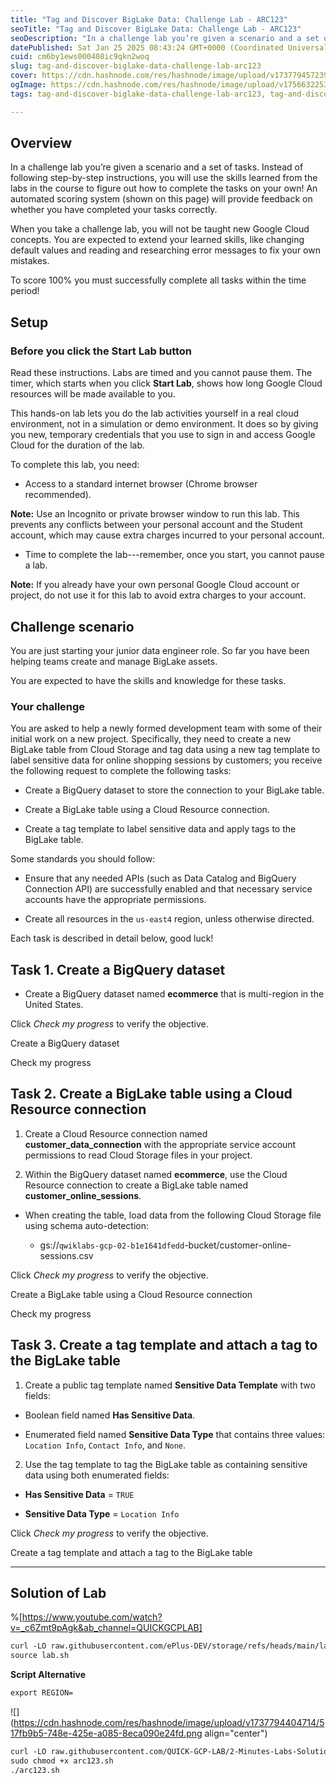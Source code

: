 ```yaml
---
title: "Tag and Discover BigLake Data: Challenge Lab - ARC123"
seoTitle: "Tag and Discover BigLake Data: Challenge Lab - ARC123"
seoDescription: "In a challenge lab you’re given a scenario and a set of tasks. Instead of following step-by-step instructions, you will use the skills learned from the labs"
datePublished: Sat Jan 25 2025 08:43:24 GMT+0000 (Coordinated Universal Time)
cuid: cm6by1ews000408ic9qkn2woq
slug: tag-and-discover-biglake-data-challenge-lab-arc123
cover: https://cdn.hashnode.com/res/hashnode/image/upload/v1737794572392/44c5bcd3-9d38-4e98-83ce-e80b0010d1fa.png
ogImage: https://cdn.hashnode.com/res/hashnode/image/upload/v1756632253163/8519748b-9d53-43be-8a36-6ae0d30c4833.png
tags: tag-and-discover-biglake-data-challenge-lab-arc123, tag-and-discover-biglake-data-challenge-lab, arc123

---
```


## **Overview**

In a challenge lab you’re given a scenario and a set of tasks. Instead of following step-by-step instructions, you will use the skills learned from the labs in the course to figure out how to complete the tasks on your own! An automated scoring system (shown on this page) will provide feedback on whether you have completed your tasks correctly.

When you take a challenge lab, you will not be taught new Google Cloud concepts. You are expected to extend your learned skills, like changing default values and reading and researching error messages to fix your own mistakes.

To score 100% you must successfully complete all tasks within the time period!

## **Setup**

### Before you click the Start Lab button

Read these instructions. Labs are timed and you cannot pause them. The timer, which starts when you click **Start Lab**, shows how long Google Cloud resources will be made available to you.

This hands-on lab lets you do the lab activities yourself in a real cloud environment, not in a simulation or demo environment. It does so by giving you new, temporary credentials that you use to sign in and access Google Cloud for the duration of the lab.

To complete this lab, you need:

* Access to a standard internet browser (Chrome browser recommended).
    

**Note:** Use an Incognito or private browser window to run this lab. This prevents any conflicts between your personal account and the Student account, which may cause extra charges incurred to your personal account.

* Time to complete the lab---remember, once you start, you cannot pause a lab.
    

**Note:** If you already have your own personal Google Cloud account or project, do not use it for this lab to avoid extra charges to your account.

## **Challenge scenario**

You are just starting your junior data engineer role. So far you have been helping teams create and manage BigLake assets.

You are expected to have the skills and knowledge for these tasks.

### Your challenge

You are asked to help a newly formed development team with some of their initial work on a new project. Specifically, they need to create a new BigLake table from Cloud Storage and tag data using a new tag template to label sensitive data for online shopping sessions by customers; you receive the following request to complete the following tasks:

* Create a BigQuery dataset to store the connection to your BigLake table.
    
* Create a BigLake table using a Cloud Resource connection.
    
* Create a tag template to label sensitive data and apply tags to the BigLake table.
    

Some standards you should follow:

* Ensure that any needed APIs (such as Data Catalog and BigQuery Connection API) are successfully enabled and that necessary service accounts have the appropriate permissions.
    
* Create all resources in the `us-east4` region, unless otherwise directed.
    

Each task is described in detail below, good luck!

## **Task 1. Create a BigQuery dataset**

* Create a BigQuery dataset named **ecommerce** that is multi-region in the United States.
    

Click *Check my progress* to verify the objective.

Create a BigQuery dataset

Check my progress

## **Task 2. Create a BigLake table using a Cloud Resource connection**

1. Create a Cloud Resource connection named **customer\_data\_connection** with the appropriate service account permissions to read Cloud Storage files in your project.
    
2. Within the BigQuery dataset named **ecommerce**, use the Cloud Resource connection to create a BigLake table named **customer\_online\_sessions**.
    

* When creating the table, load data from the following Cloud Storage file using schema auto-detection:
    
    * gs://`qwiklabs-gcp-02-b1e1641dfedd`\-bucket/customer-online-sessions.csv
        

Click *Check my progress* to verify the objective.

Create a BigLake table using a Cloud Resource connection

Check my progress

## **Task 3. Create a tag template and attach a tag to the BigLake table**

1. Create a public tag template named **Sensitive Data Template** with two fields:
    

* Boolean field named **Has Sensitive Data**.
    
* Enumerated field named **Sensitive Data Type** that contains three values: `Location Info`, `Contact Info`, and `None`.
    

2. Use the tag template to tag the BigLake table as containing sensitive data using both enumerated fields:
    

* **Has Sensitive Data** = `TRUE`
    
* **Sensitive Data Type** = `Location Info`
    

Click *Check my progress* to verify the objective.

Create a tag template and attach a tag to the BigLake table

---

## Solution of Lab

%[https://www.youtube.com/watch?v=_c6Zmt9pAgk&ab_channel=QUICKGCPLAB] 

```apache
curl -LO raw.githubusercontent.com/ePlus-DEV/storage/refs/heads/main/labs/ARC123/lab.sh
source lab.sh
```

**Script Alternative**

```apache
export REGION=
```

![](https://cdn.hashnode.com/res/hashnode/image/upload/v1737794404714/517fb9b5-748e-425e-a085-8eca090e24fd.png align="center")

```apache
curl -LO raw.githubusercontent.com/QUICK-GCP-LAB/2-Minutes-Labs-Solutions/main/Tag%20and%20Discover%20BigLake%20Data%20Challenge%20Lab/arc123.sh
sudo chmod +x arc123.sh
./arc123.sh
```